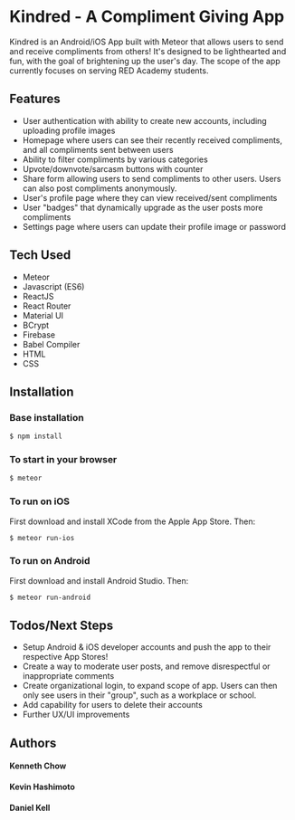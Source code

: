 # Kindred - A Compliment Giving App

Kindred is an Android/iOS App built with Meteor that allows users to send and receive compliments from others! It's designed to be lighthearted and fun, with the goal of brightening up the user's day. The scope of the app currently focuses on serving RED Academy students.

## Features

  - User authentication with ability to create new accounts, including uploading profile images
  - Homepage where users can see their recently received compliments, and all compliments sent between users
  - Ability to filter compliments by various categories
  - Upvote/downvote/sarcasm buttons with counter
  - Share form allowing users to send compliments to other users. Users can also post compliments anonymously.
  - User's profile page where they can view received/sent compliments
  - User "badges" that dynamically upgrade as the user posts more compliments
  - Settings page where users can update their profile image or password
  
## Tech Used

  - Meteor 
  - Javascript (ES6)
  - ReactJS
  - React Router
  - Material UI
  - BCrypt
  - Firebase
  - Babel Compiler
  - HTML
  - CSS

## Installation

### Base installation

```sh
$ npm install
```

### To start in your browser

```sh
$ meteor
```

### To run on iOS

First download and install XCode from the Apple App Store. Then:

```sh
$ meteor run-ios
```

### To run on Android

First download and install Android Studio. Then:

```sh
$ meteor run-android
```

## Todos/Next Steps

 - Setup Android & iOS developer accounts and push the app to their respective App Stores!
 - Create a way to moderate user posts, and remove disrespectful or inappropriate comments
 - Create organizational login, to expand scope of app. Users can then only see users in their "group", such as a workplace or school.
 - Add capability for users to delete their accounts
 - Further UX/UI improvements
 
## Authors
#### Kenneth Chow
#### Kevin Hashimoto
#### Daniel Kell
